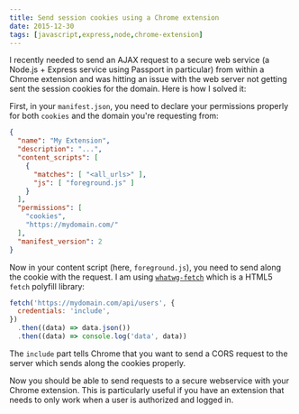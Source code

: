 ```yaml
---
title: Send session cookies using a Chrome extension
date: 2015-12-30
tags: [javascript,express,node,chrome-extension]
---
```


I recently needed to send an AJAX request to a secure web service (a Node.js + Express service using Passport in particular) from within a Chrome extension and was hitting an issue with the web server not getting sent the session cookies for the domain. Here is how I solved it:

First, in your `manifest.json`, you need to declare your permissions properly for both `cookies` and the domain you're requesting from:

```json
{
  "name": "My Extension",
  "description": "...",
  "content_scripts": [
    {
      "matches": [ "<all_urls>" ],
      "js": [ "foreground.js" ]
    }
  ],
  "permissions": [
    "cookies",
    "https://mydomain.com/"
  ],
  "manifest_version": 2
}
```

Now in your content script (here, `foreground.js`), you need to send along the cookie with the request. I am using [`whatwg-fetch`](https://github.com/github/fetch) which is a HTML5 `fetch` polyfill library:

```js
fetch('https://mydomain.com/api/users', {
  credentials: 'include',
})
  .then((data) => data.json())
  .then((data) => console.log('data', data))
```

The `include` part tells Chrome that you want to send a CORS request to the server which sends along the cookies properly.

Now you should be able to send requests to a secure webservice with your Chrome extension. This is particularly useful if you have an extension that needs to only work when a user is authorized and logged in.
